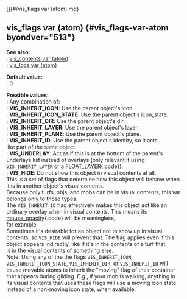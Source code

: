 []{#/vis_flags var (atom).md}    
## vis_flags var (atom) {#vis_flags-var-atom byondver="513"}    
**See also:**    
:   [vis_contents var (atom)](/atom/var/vis_contents)    
:   [vis_locs var (atom)](/atom/var/vis_locs)    
<!-- -->    
**Default value:**    
:   0    
<!-- -->    
**Possible values:**    
:   Any combination of:    
:   **VIS_INHERIT_ICON**: Use the parent object\'s icon.    
:   **VIS_INHERIT_ICON_STATE**: Use the parent object\'s icon_state.    
:   **VIS_INHERIT_DIR**: Use the parent object\'s dir.    
:   **VIS_INHERIT_LAYER**: Use the parent object\'s layer.    
:   **VIS_INHERIT_PLANE**: Use the parent object\'s plane.    
:   **VIS_INHERIT_ID**: Use the parent object\'s identity, so it acts    
    like part of the same object.    
:   **VIS_UNDERLAY**: Act as if this is at the bottom of the parent\'s    
    underlays list instead of overlays (only relevant if using    
    `VIS_INHERIT_LAYER` or a [FLOAT_LAYER](/atom/var/layer){.code}).    
:   **VIS_HIDE**: Do not show this object in visual contents at all.    
This is a set of flags that determine how this object will behave when    
it is in another object\'s visual contents.    
Because only turfs, objs, and mobs can be in visual contents, this var    
belongs only to those types.    
The `VIS_INHERIT_ID` flag effectively makes this object act like an    
ordinary overlay when in visual contents. This means its    
[mouse_opacity](/atom/var/mouse_opacity){.code} will be meaningless,    
for example.    
Sometimes it\'s desirable for an object not to show up in visual    
contents, so `VIS_HIDE` will prevent that. The flag applies even if this    
object appears indirectly, like if it\'s in the contents of a turf that    
is in the visual contents of something else.    
Note: Using any of the the flags `VIS_INHERIT_ICON`,    
`VIS_INHERIT_ICON_STATE`, `VIS_INHERIT_DIR`, or `VIS_INHERIT_ID` will    
cause movable atoms to inherit the \"moving\" flag of their container    
that appears during gliding. E.g., if your mob is walking, anything in    
its visual contents that uses these flags will use a moving icon state    
instead of a non-moving icon state, when available.  